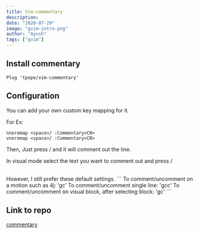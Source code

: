 ```yaml
---
title: Vim-commentary
description:
date: "2020-07-29"
image: "gvim-intro.png"
author: "Ayush"
tags: ["gvim"]
---
```


## Install commentary

```
Plug 'tpope/vim-commentary'
```

## Configuration

You can add your own custom key mapping for it.

For Ex: 
```
nnoremap <space>/ :Commentary<CR>
vnoremap <space>/ :Commentary<CR>
```

Then, Just press <space>/ and it will comment out the line. 

In visual mode select the text you want to comment out and press <space>/

<br>
However, I still prefer these default settings. 
```
To comment/uncomment on a motion such as 4j: 'gc<motion>'
To comment/uncomment single line: 'gcc' 
To comment/uncomment on visual block, after selecting block: 'gc'
```

## Link to repo

[commentary](https://github.com/tpope/vim-commentary)
